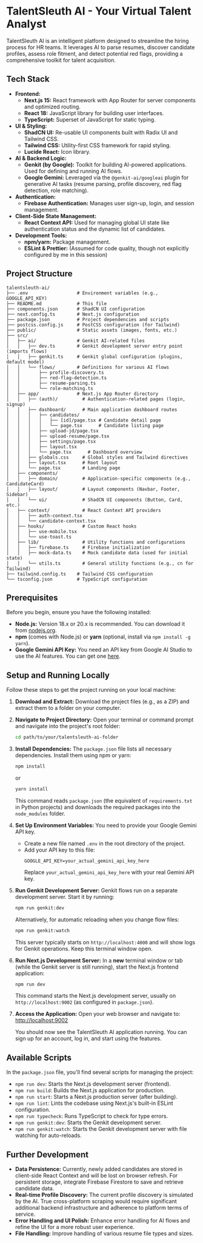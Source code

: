 
# TalentSleuth AI - Your Virtual Talent Analyst

TalentSleuth AI is an intelligent platform designed to streamline the hiring process for HR teams. It leverages AI to parse resumes, discover candidate profiles, assess role fitment, and detect potential red flags, providing a comprehensive toolkit for talent acquisition.

## Tech Stack

- **Frontend:**
    - **Next.js 15:** React framework with App Router for server components and optimized routing.
    - **React 18:** JavaScript library for building user interfaces.
    - **TypeScript:** Superset of JavaScript for static typing.
- **UI & Styling:**
    - **ShadCN UI:** Re-usable UI components built with Radix UI and Tailwind CSS.
    - **Tailwind CSS:** Utility-first CSS framework for rapid styling.
    - **Lucide React:** Icon library.
- **AI & Backend Logic:**
    - **Genkit (by Google):** Toolkit for building AI-powered applications. Used for defining and running AI flows.
    - **Google Gemini:** Leveraged via the `@genkit-ai/googleai` plugin for generative AI tasks (resume parsing, profile discovery, red flag detection, role matching).
- **Authentication:**
    - **Firebase Authentication:** Manages user sign-up, login, and session management.
- **Client-Side State Management:**
    - **React Context API:** Used for managing global UI state like authentication status and the dynamic list of candidates.
- **Development Tools:**
    - **npm/yarn:** Package management.
    - **ESLint & Prettier:** (Assumed for code quality, though not explicitly configured by me in this session)

## Project Structure

```
talentsleuth-ai/
├── .env                  # Environment variables (e.g., GOOGLE_API_KEY)
├── README.md             # This file
├── components.json       # ShadCN UI configuration
├── next.config.ts        # Next.js configuration
├── package.json          # Project dependencies and scripts
├── postcss.config.js     # PostCSS configuration (for Tailwind)
├── public/               # Static assets (images, fonts, etc.)
├── src/
│   ├── ai/               # Genkit AI-related files
│   │   ├── dev.ts        # Genkit development server entry point (imports flows)
│   │   ├── genkit.ts     # Genkit global configuration (plugins, default model)
│   │   └── flows/        # Definitions for various AI flows
│   │       ├── profile-discovery.ts
│   │       ├── red-flag-detection.ts
│   │       ├── resume-parsing.ts
│   │       └── role-matching.ts
│   ├── app/              # Next.js App Router directory
│   │   ├── (auth)/         # Authentication-related pages (login, signup)
│   │   ├── dashboard/      # Main application dashboard routes
│   │   │   ├── candidates/
│   │   │   │   ├── [id]/page.tsx # Candidate detail page
│   │   │   │   └── page.tsx      # Candidate listing page
│   │   │   ├── upload-jd/page.tsx
│   │   │   ├── upload-resume/page.tsx
│   │   │   ├── settings/page.tsx
│   │   │   ├── layout.tsx
│   │   │   └── page.tsx      # Dashboard overview
│   │   ├── globals.css     # Global styles and Tailwind directives
│   │   ├── layout.tsx      # Root layout
│   │   └── page.tsx        # Landing page
│   ├── components/
│   │   ├── domain/         # Application-specific components (e.g., CandidateCard)
│   │   ├── layout/         # Layout components (Navbar, Footer, Sidebar)
│   │   └── ui/             # ShadCN UI components (Button, Card, etc.)
│   ├── context/            # React Context API providers
│   │   ├── auth-context.tsx
│   │   └── candidate-context.tsx
│   ├── hooks/              # Custom React hooks
│   │   ├── use-mobile.tsx
│   │   └── use-toast.ts
│   ├── lib/                # Utility functions and configurations
│   │   ├── firebase.ts     # Firebase initialization
│   │   ├── mock-data.ts    # Mock candidate data (used for initial state)
│   │   └── utils.ts        # General utility functions (e.g., cn for Tailwind)
├── tailwind.config.ts    # Tailwind CSS configuration
└── tsconfig.json         # TypeScript configuration
```

## Prerequisites

Before you begin, ensure you have the following installed:
- **Node.js:** Version 18.x or 20.x is recommended. You can download it from [nodejs.org](https://nodejs.org/).
- **npm** (comes with Node.js) or **yarn** (optional, install via `npm install -g yarn`).
- **Google Gemini API Key:** You need an API key from Google AI Studio to use the AI features. You can get one [here](https://aistudio.google.com/app/apikey).

## Setup and Running Locally

Follow these steps to get the project running on your local machine:

1.  **Download and Extract:**
    Download the project files (e.g., as a ZIP) and extract them to a folder on your computer.

2.  **Navigate to Project Directory:**
    Open your terminal or command prompt and navigate into the project's root folder:
    ```bash
    cd path/to/your/talentsleuth-ai-folder
    ```

3.  **Install Dependencies:**
    The `package.json` file lists all necessary dependencies. Install them using npm or yarn:
    ```bash
    npm install
    ```
    or
    ```bash
    yarn install
    ```
    This command reads `package.json` (the equivalent of `requirements.txt` in Python projects) and downloads the required packages into the `node_modules` folder.

4.  **Set Up Environment Variables:**
    You need to provide your Google Gemini API key.
    *   Create a new file named `.env` in the root directory of the project.
    *   Add your API key to this file:
        ```env
        GOOGLE_API_KEY=your_actual_gemini_api_key_here
        ```
        Replace `your_actual_gemini_api_key_here` with your real Gemini API key.

5.  **Run Genkit Development Server:**
    Genkit flows run on a separate development server. Start it by running:
    ```bash
    npm run genkit:dev
    ```
    Alternatively, for automatic reloading when you change flow files:
    ```bash
    npm run genkit:watch
    ```
    This server typically starts on `http://localhost:4000` and will show logs for Genkit operations. Keep this terminal window open.

6.  **Run Next.js Development Server:**
    In a **new** terminal window or tab (while the Genkit server is still running), start the Next.js frontend application:
    ```bash
    npm run dev
    ```
    This command starts the Next.js development server, usually on `http://localhost:9002` (as configured in `package.json`).

7.  **Access the Application:**
    Open your web browser and navigate to:
    [http://localhost:9002](http://localhost:9002)

    You should now see the TalentSleuth AI application running. You can sign up for an account, log in, and start using the features.

## Available Scripts

In the `package.json` file, you'll find several scripts for managing the project:

-   `npm run dev`: Starts the Next.js development server (frontend).
-   `npm run build`: Builds the Next.js application for production.
-   `npm run start`: Starts a Next.js production server (after building).
-   `npm run lint`: Lints the codebase using Next.js's built-in ESLint configuration.
-   `npm run typecheck`: Runs TypeScript to check for type errors.
-   `npm run genkit:dev`: Starts the Genkit development server.
-   `npm run genkit:watch`: Starts the Genkit development server with file watching for auto-reloads.

## Further Development

-   **Data Persistence:** Currently, newly added candidates are stored in client-side React Context and will be lost on browser refresh. For persistent storage, integrate Firebase Firestore to save and retrieve candidate data.
-   **Real-time Profile Discovery:** The current profile discovery is simulated by the AI. True cross-platform scraping would require significant additional backend infrastructure and adherence to platform terms of service.
-   **Error Handling and UI Polish:** Enhance error handling for AI flows and refine the UI for a more robust user experience.
-   **File Handling:** Improve handling of various resume file types and sizes.
